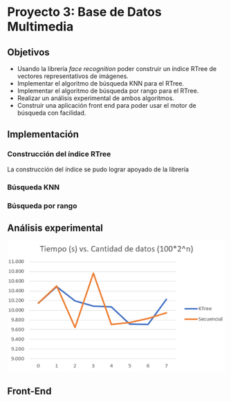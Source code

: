 # Proyecto 3: Base de Datos Multimedia
## Objetivos
* Usando la librería _face recognition_ poder construir un índice RTree de vectores representativos de imágenes.
* Implementar el algoritmo de búsqueda KNN para el RTree. 
* Implementar el algoritmo de búsqueda por rango para el RTree.
* Realizar un análisis experimental de ambos algoritmos.
* Construir una aplicación front end para poder usar el motor de búsqueda con facilidad.
## Implementación
### Construcción del índice RTree
La construcción del índice se pudo lograr apoyado de la librería
### Búsqueda KNN
### Búsqueda por rango
## Análisis experimental
![KNN RTree vs Secuencial](images/image1.PNG)
## Front-End